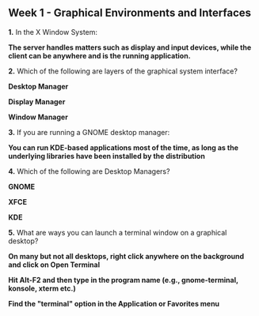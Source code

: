 ## Week 1 - Graphical Environments and Interfaces

**1.** In the X Window System:

**The server handles matters such as display and input devices, while the client can be anywhere and is the running application.**


**2.** Which of the following are layers of the graphical system interface?

**Desktop Manager**

**Display Manager**

**Window Manager**


**3.** If you are running a GNOME desktop manager:

**You can run KDE-based applications most of the time, as long as the underlying libraries have been installed by the distribution**


**4.** Which of the following are Desktop Managers?

**GNOME**

**XFCE**

**KDE**


**5.** What are ways you can launch a terminal window on a graphical desktop?

**On many but not all desktops, right click anywhere on the background and click on Open Terminal**

**Hit Alt-F2 and then type in the program name (e.g.,  gnome-terminal, konsole, xterm etc.)**

**Find the "terminal" option in the Application or Favorites menu**